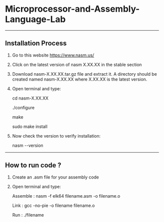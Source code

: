 # Microprocessor-and-Assembly-Language-Lab

--------------------------------
Installation Process
--------------------------------
1. Go to this website https://www.nasm.us/
2. Click on the latest version of nasm X.XX.XX in the stable section
3. Download nasm-X.XX.XX.tar.gz file and extract it. A directory should be created named nasm-X.XX.XX where X.XX.XX is the latest version.
4. Open terminal and type:

    cd nasm-X.XX.XX
   
    ./configure
   
    make
   
    sudo make install
   

6. Now check the version to verify installation:
   
    nasm --version
   


-----------------------------------
How to run code ?
-----------------------------------

1. Create an .asm file for your assembly code
2. Open terminal and type:
  
   Assemble : nasm -f elk64 filename.asm -o filename.o
   
   Link : gcc -no-pie -o filename filename.o

   Run : ./filename
   

